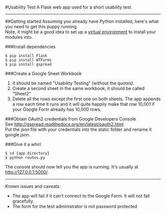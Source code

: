 #Usability Test
A Flask web app used for a short usability test.  
- - - -

##Getting started
Assuming you already have Python installed, here's what you need to get this puppy running.  
Note, it might be a good idea to set up a [virtual environment](http://flask.pocoo.org/docs/0.10/installation/#installation "Flask installation") to install your modules into.

###Install dependencies

	$ pip install Flask
	$ pip install WTForms
	$ pip install gspread

###Create a Google Sheet Workbook
1. It should be named "Usability Testing" (without the quotes).  
2. Create a second sheet in the same workbook, it should be called "Sheet2"  
3. Delete all the rows except the first one on both sheets. The app appends a row each time it runs and it will quite happily make that row 10,001 if your Google Form already has 10,000 rows.

###Obtain OAuth2 credentials from Google Developers Console  
See <http://gspread.readthedocs.org/en/latest/oauth2.html>  
Put the json file with your credentials into the static folder and rename it google.json.

###Give it a whirl

    $ cd {app directory}
	$ python routes.py

The console should now tell you the app is running. It's usually at http://127.0.0.1:5000/.

---
Known issues and caveats:

*	The app will fail if it can't connect to the Google Form. It will not fail gracefully.
*	The form for the test administrator is not password protected
